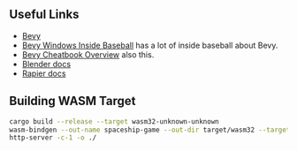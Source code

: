## Useful Links

- [Bevy](https://bevyengine.org/learn/)
- [Bevy Windows Inside Baseball](https://taintedcoders.com/) has a lot of inside baseball about Bevy.
- [Bevy Cheatbook Overview](https://bevy-cheatbook.github.io/overview.html) also this.
- [Blender docs](https://docs.blender.org/manual/en/latest/)
- [Rapier docs](https://rapier.rs/docs/user_guides/bevy_plugin/getting_started_bevy)

## Building WASM Target

```sh
cargo build --release --target wasm32-unknown-unknown
wasm-bindgen --out-name spaceship-game --out-dir target/wasm32 --target web target/wasm32-unknown-unknown/release/spaceship_game.wasm
http-server -c-1 -o ./
